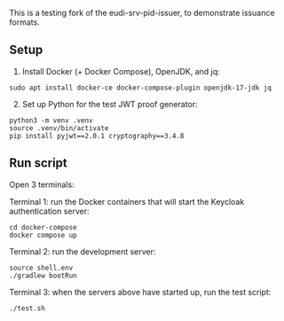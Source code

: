 This is a testing fork of the eudi-srv-pid-issuer, to demonstrate issuance formats.

## Setup

1. Install Docker (+ Docker Compose), OpenJDK, and jq:
```
sudo apt install docker-ce docker-compose-plugin openjdk-17-jdk jq
```
2. Set up Python for the test JWT proof generator:
```
python3 -m venv .venv
source .venv/bin/activate
pip install pyjwt==2.0.1 cryptography==3.4.8
```

## Run script

Open 3 terminals:

Terminal 1: run the Docker containers that will start the Keycloak authentication server:
```
cd docker-compose
docker compose up
```

Terminal 2: run the development server:
```
source shell.env
./gradlew bootRun
```

Terminal 3: when the servers above have started up, run the test script:
```
./test.sh
```
